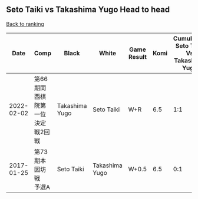 ## Seto Taiki vs Takashima Yugo Head to head

[Back to ranking](../../index.md)




| **Date** | **Comp** | **Black** | **White** | **Game Result** | **Komi** | **Cumulative Seto Taiki Vs Takashima Yugo** | **Seto Taiki Streak** | **Takashima Yugo Streak** | 
| --- | --- | --- | --- | --- | --- | --- | --- | --- |
| 2022-02-02 | 第66期関西棋院第一位決定戦2回戦 | Takashima Yugo | Seto Taiki | W+R | 6.5 | 1:1 | 1 | 0 | 
| 2017-01-25 | 第73期本因坊戦　予選A | Seto Taiki | Takashima Yugo | W+0.5 | 6.5 | 0:1 | 0 | 1 |




